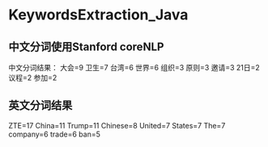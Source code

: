 # KeywordsExtraction_Java

## 中文分词使用Stanford coreNLP
中文分词结果：
大会=9
卫生=7
台湾=6
世界=6
组织=3
原则=3
邀请=3
21日=2
议程=2
参加=2

## 英文分词结果
ZTE=17
China=11
Trump=11
Chinese=8
United=7
States=7
The=7
company=6
trade=6
ban=5
